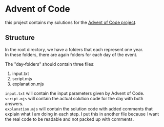 # Advent of Code

this project contains my solutions for the [Advent of Code project](https://adventofcode.com).

## Structure

In the root directory, we have a folders that each represent one year.  
In these folders, there are again folders for each day of the event.

The "day-folders" should contain three files:

1. input.txt
2. script.mjs
3. explanation.mjs

`input.txt` will contain the input parameters given by Advent of Code.  
`script.mjs` will contain the actual solution code for the day with both answers.  
`explanation.mjs` will contain the solution code with added comments that explain what I am doing in each step.
I put this in another file because I want the real code to be readable and not packed up with comments.
